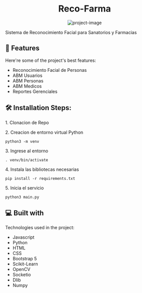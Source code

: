 <h1 align="center" id="title">Reco-Farma</h1>

<p align="center"><img src="https://socialify.git.ci/ajcolman/reco_farma/image?font=KoHo&amp;language=1&amp;name=1&amp;owner=1&amp;pattern=Circuit%20Board&amp;theme=Dark" alt="project-image"></p>

<p id="description">Sistema de Reconocimiento Facial para Sanatorios y Farmacias</p>

  
  
<h2>🧐 Features</h2>

Here're some of the project's best features:

*   Reconocimiento Facial de Personas
*   ABM Usuarios
*   ABM Personas
*   ABM Medicos
*   Reportes Gerenciales

<h2>🛠️ Installation Steps:</h2>

<p>1. Clonacion de Repo</p>

<p>2. Creacion de entorno virtual Python</p>

```
python3 -m venv
```

<p>3. Ingrese al entorno</p>

```
. venv/bin/activate
```

<p>4. Instala las bibliotecas necesarias</p>

```
pip install -r requirements.txt
```

<p>5. Inicia el servicio</p>

```
python3 main.py
```

  
  
<h2>💻 Built with</h2>

Technologies used in the project:

*   Javascript
*   Python
*   HTML
*   CSS
*   Bootstrap 5
*   Scikit-Learn
*   OpenCV
*   Socketio
*   Dlib
*   Numpy
